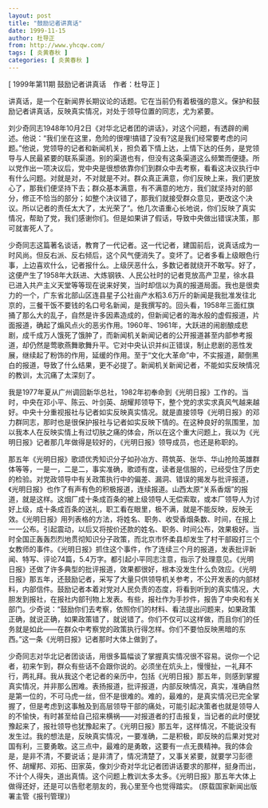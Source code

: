 ```yaml
---
layout: post
title: "鼓励记者讲真话"
date: 1999-11-15
author: 杜导正
from: http://www.yhcqw.com/
tags: [ 炎黄春秋 ]
categories: [ 炎黄春秋 ]
---
```



[ 1999年第11期 鼓励记者讲真话　作者：杜导正 ]

讲真话，是一个在新闻界长期议论的话题。它在当前仍有着极强的意义。保护和鼓励记者讲真话，反映真实情况，对处于领导位置的同志，尤为紧要。


刘少奇同志1948年10月2日《对华北记者团的讲话》，对这个问题，有透辟的阐述。他说：“我们坐在这里，危险的很哩!搞错了没有?这是我们经常要考虑的问题。”他说，党领导的记者和新闻机关，担负着下情上达，上情下达的任务，是党领导与人民最紧要的联系渠道。别的渠道也有，但没有这条渠道这么频繁而便捷。所以党作出一项决议后，党中央是很想依靠你们到群众中去考察，看看这决议执行中有什么问题。对就是对，不对就是不对。群众真正满意，你们反映上来，我们更放心了，那我们便坚持下去；群众基本满意，有不满意的地方，我们就坚持对的部分，修正不恰当的部分；如整个决议错了，那我们就接受群众意见，更改这个决议。所以记者的责任太大了，太光荣了”。他几次语重心长地说，你们反映了真实情况，帮助了党，我们感谢你们。但是如果讲了假话，导致中央做出错误决策，那可就害死人了。


少奇同志这篇著名谈话，教育了一代记者。这一代记者，建国前后，说真话成为一时风尚。但反右派、反右倾后，这个风气便消失了。变坏了。记者多看上级眼色行事，上边喜欢什么，记者报什么。上级厌恶什么，多数记者就绕开不敢写。好了，这便产生了1958年大跃进、大炼钢铁、人民公社时的记者竞放高产卫星，徐水县已进入共产主义天堂等等现在说来好笑，当时却信以为真的报道局面。我也是很卖力的一个，广东省北部山区连县星子公社亩产水稻3.6万斤的新闻是我批准发往北京的，三餐干饭不要钱的名口号名新闻，是我撰写的。回头看，1958年三面红旗捅了那么大的乱子，自然是许多因素造成的，但新闻记者的海水般的虚假报道，片面报道，确起了煽风点火的恶劣作用。1960年、1961年，大跃进的闹剧酿成悲剧，成千成万人饿死了饿肿了，而新闻机关新闻记者的公开报道甚至内部参考报道，却仍然是莺歌燕舞歌舞升平。它对中央认识并纠正错误，制止悲剧的恶性发展，继续起了粉饰的作用，延缓的作用。至于“文化大革命”中，不实报道，颠倒黑白的报道，导致了什么结果，更不必提了。新闻机关新闻记者，不能如实反映情况的教训，太沉痛了太深刻了。


我是1977年夏从广州调回新华总社，1982年初奉命到《光明日报》工作的。当时，中央在邓小平、陈云、叶剑英、胡耀邦领导下，整个党的求实求真风气越来越好。中央十分重视报社与记者如实反映真实情况。就是直接领导《光明日报》的邓力群同志，那时也是很保护报社与记者如实反映下情的。在这种良好的氛围里，加以我本人在反映实情上有过切肤之痛的体会，所以在这个重大问题上，我以为《光明日报》记者那几年做得是较好的，《光明日报》领导成员，也还是称职的。


那五年《光明日报》歌颂优秀知识分子如孙冶方、蒋筑英、张华、华山抢险英雄群体等等，一是一，二是二，事实准确，歌颂有度，读者是信服的，已经受住了历史的检验。对党政领导中有关政策执行中的偏差、漏洞、错误的揭发与批评报道，《光明日报》也作了有声有色的积极报道，连续报道。山西太原“关系香烟”的报道，就是这样。这烟厂成十条成百条的被上级领导人无偿索取，或本厂领导人为讨好上级，成十条成百条的送礼，职工看在眼里，极不满，就是不能反映，反映无效。《光明日报》用列表格的方法，将姓名、职务、收受香烟条数、时间，在报上一一公布。引起震动，以后又将按价还款的姓名、职务、时间公布，效果极好。当时全国正轰轰烈烈地贯彻知识分子政策，而北京市怀柔县却发生了村干部殴打三个女教师的事件。《光明日报》抓住这个事件，作了连续三个月的报道，发表批评新闻、特写、评论74篇，5.4万字。都引起小平同志注意，指示了处理意见。《光明日报》还做了许多典型的批评报道，效果都很好，根本没发生什么负效应。《光明日报》那五年，还鼓励记者，采写了大量只供领导机关参考，不公开发表的内部材料，内部信件。鼓励记者本着对党对人民负责的态度，将看到听到的真实情况，大胆发到报社，在报社内部刊物上发表。有些，报社作为手抄件，报告了中央和有关部门。少奇说：“鼓励你们去考察，依照你们的材料、看法提出问题来，如果政策正确，就说正确，如果政策错了，就说错了。你们不仅可以这样做，而且你们的任务就是如此——在群众中考察党的政策执行得怎样。你们不要怕反映黑暗的东西。”这一条《光明日报》记者那时大体上做到了。


少奇同志对华北记者团谈话，用很多篇幅谈了掌握真实情况很不容易。说你一个记者，初来乍到，群众有些话不会跟你说的。必须坐在炕头上，慢慢扯，一礼拜不行，两礼拜。我从我这个老记者的亲历中，包括《光明日报》那五年，则感到掌握真实情况，并非那么困难。表扬报道，批评报道，内部反映情况，真实，准确自然是第一位的，不可马虎一丝，但不是很难的。难的，最难的，是真实情况已完全掌握了，但是考虑到这事触及到高层领导干部的痛处，可能引起决策者也就是领导人的不愉快，有时甚至给自己招来横祸——对报道者的打击报复，当记者的此时便犹豫起来了，报社领导也犹豫起来了。《光明日报》那五年，这样情况，不能说没有发生过。我的想法是，反映真实情况，一要准确，二是积极，即反映的后果对党对国有利，三要勇敢。这三点中，最难的是勇敢，这要有一点无畏精神。我的体会是，是非不清，不要说话；是非清了，情况清楚了，又事关紧要，就要学习彭德怀、胡耀邦、邓拓、田家英，像刘少奇对华北记者团讲话要求的那样，挺身而出，不计个人得失，道出真情。这个问题上教训太多太多。《光明日报》那五年大体上做得还好，还是可以告慰老朋友的，我心里至今也觉得踏实。 
(原载国家新闻出版署主管《报刊管理》)


